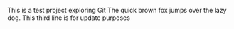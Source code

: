 This is a test project exploring Git
The quick brown fox jumps over the lazy dog.
This third line is for update purposes